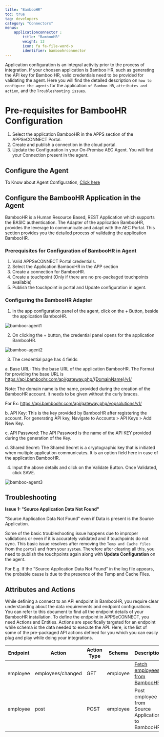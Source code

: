 ```yaml
---
title: "BambooHR"
toc: true
tag: developers
category: "Connectors"
menus: 
    applicationconnector :
        title: "BambooHR"
        weight: 13
        icon: fa fa-file-word-o
        identifier: bamboohrconnector
---
```


Application configuration is an integral activity prior to the process of integration. If your choosen application is Bamboo HR, such as generating the API key for Bamboo HR, valid credentials need to be provided for validating the agent.
Here you will find the detailed description on `how to configure the agents` for the application `of Bamboo HR`, `attributes and action`, and the `Troubleshooting issues`.

# Pre-requisites for BambooHR Configuration

1.	Select the application BambooHR in the APPS section of the APPSeCONNECT Portal.
2.	Create and publish a connection in the cloud portal.
3.	Update the Configuration in your On-Premise AEC Agent. You will find your Connection present in the agent.

## Configure the Agent

To Know about Agent Configuration, [Click here](/deployment/Deployment-Configuration/)

## Configure the BambooHR Application in the Agent

BambooHR is a Human Resource Based, REST Application which supports the BASIC authentication. 
The Adapter of the application BambooHR, provides the leverage to communicate and adapt with the AEC Portal. 
This section provides you the detailed process of validating the application BambooHR.

### Prerequisites for Configuration of BambooHR in Agent

1.	Valid APPSeCONNECT Portal credentials.
2.	Select the Application BambooHR in the APP section
3.	Create a connection for BambooHR.
4.	Create a touchpoint (Only if there are no pre-packaged touchpoints available)
5.	Publish the touchpoint in portal and Update configuration in agent.

### Configuring the BambooHR Adapter

1.	In the app configuration panel of the agent, click on the + Button, beside the application BambooHR.

![bamboo-agent1](/staticfiles/connectors/media/application-connector/bamboo-agent1.png)

2.	On clicking the + button, the credential panel opens for the application BambooHR.

![bamboo-agent2](/staticfiles/connectors/media/application-connector/bamboo-agent2.png)

3.  The credential page has 4 fields:

a.	Base URL: This the base URL of the application BambooHR. The Format for providing the base URL is 
    https://api.bamboohr.com/api/gateway.php/{DomainName}/v1/

Note: The domain name is the name, provided during the creation of the BambooHR account. 
It needs to be given without the curly braces. 

For Ex: https://api.bamboohr.com/api/gateway.php/yopsolutions/v1/

b.	API Key: This is the key provided by BambooHR after registering the account. For generating API key, 
    Navigate to Accounts > API Keys > Add New Key.

c.	API Password: The API Password is the name of the API KEY provided during the generation of the Key.

d.	Shared Secret: The Shared Secret is a cryptographic key that is initiated when multiple application communicates. 
   It is an option field here in case of the application BambooHR.

4.	Input the above details and click on the Validate Button. Once Validated, click SAVE.

![bamboo-agent3](/staticfiles/connectors/media/application-connector/bamboo-agent3.png)

## Troubleshooting

**Issue 1: "Source Application Data Not Found"**

"Source Application Data Not Found" even if Data is present is the Source Application.

Some of the basic troubleshooting issue happens due to improper validations or even if it is 
accurately validated and if touchpoints do not sync. This basic issue resolves after removing 
the `Temp and Cache files` from the `portal` and from your `system`. Therefore after clearing all
this, you need to publish the touchpoints again along with **Update Configuration** on the agent.

For E.g. If the "Source Application Data Not Found" in the log file appears, the probable cause is due 
to the presence of the Temp and Cache Files.


## Attributes and Actions

While defining a connect to an API endpoint in BambooHR, you require clear understanding about the data 
requirements and endpoint configurations. You can refer to this document to find all the endpoint details 
of your BambooHR installation. To define the endpoint in APPSeCONNECT, you need Actions and Entities. 
Actions are specifically targeted for an endpoint while schema is the data needed to execute the API. 
Here, is the list of some of the pre-packaged API actions defined for you which you can easily plug and play 
while doing your integrations.

|Endpoint|Action|Action Type|Schema|Description|
|---|---|---|---|------|
|employee|employees/changed|GET|employee|[Fetch employees from BambooHR]()|
|employee|post|POST|employee|Post employee from Source Application to BambooHR|